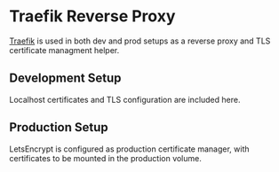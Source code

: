 # Traefik Reverse Proxy

[Traefik](https://doc.traefik.io/traefik/user-guides/docker-compose/basic-example/)
is used in both dev and prod setups as a reverse proxy and TLS certificate
managment helper.

## Development Setup

Localhost certificates and TLS configuration are included here.

## Production Setup

LetsEncrypt is configured as production certificate manager, with certificates
to be mounted in the production volume.
